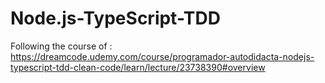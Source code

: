 # Node.js-TypeScript-TDD
Following the course of : https://dreamcode.udemy.com/course/programador-autodidacta-nodejs-typescript-tdd-clean-code/learn/lecture/23738390#overview
